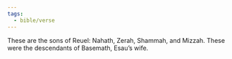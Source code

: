 ```yaml
---
tags:
  - bible/verse
---
```

These are the sons of Reuel: Nahath, Zerah, Shammah, and Mizzah. These were the descendants of Basemath, Esau’s wife.